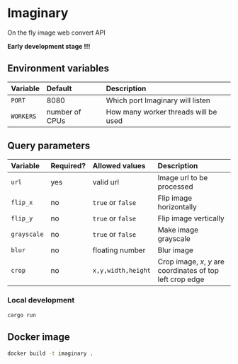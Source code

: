 # Imaginary
On the fly image web convert API

**Early development stage !!!**

## Environment variables

| **Variable** | **Default**    | **Description**                      |
| :----------- | :------------- | :----------------------------------- |
| `PORT`       | 8080           | Which port Imaginary will listen     |
| `WORKERS`    | number of CPUs | How many worker threads will be used |

## Query parameters

| **Variable** | **Required?** | **Allowed values** | **Description**                                            |
| :----------- | :------------ | :----------------- | :--------------------------------------------------------- |
| `url`        | yes           | valid url          | Image url to be processed                                  |
| `flip_x`     | no            | `true` or `false`  | Flip image horizontally                                    |
| `flip_y`     | no            | `true` or `false`  | Flip image vertically                                      |
| `grayscale`  | no            | `true` or `false`  | Make image grayscale                                       |
| `blur`       | no            | floating number    | Blur image                                                 |
| `crop`       | no            | `x,y,width,height` | Crop image, *x*, *y* are coordinates of top left crop edge |

### Local development
```bash
cargo run 
```

## Docker image

```bash
docker build -t imaginary .
```
